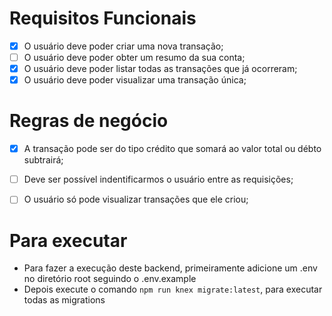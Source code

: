 # Requisitos Funcionais 

- [x] O usuário deve poder criar uma nova transação;
- [ ] O usuário deve poder obter um resumo da sua conta;
- [x] O usuário deve poder listar todas as transações que já ocorreram;
- [x] O usuário deve poder visualizar uma transação única;

# Regras de negócio

- [x] A transação pode ser do tipo crédito que somará ao valor total ou débto subtrairá;
- [ ] Deve ser possível indentificarmos o usuário entre as requisições;
- [ ] O usuário só pode visualizar transações que ele criou;



# Para executar

  - Para fazer a execução deste backend, primeiramente adicione um .env no diretório root seguindo o .env.example
  - Depois execute o comando `npm run knex migrate:latest`, para executar todas as migrations